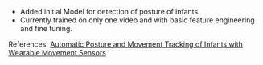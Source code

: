 - Added initial Model for detection of posture of infants.
- Currently trained on only one video and with basic feature engineering and fine tuning.



References:
[Automatic Posture and Movement Tracking of Infants with Wearable Movement Sensors ](https://www.nature.com/articles/s41598-019-56862-5)
